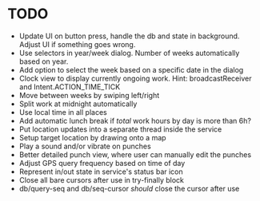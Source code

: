 # TODO

* Update UI on button press, handle the db and state in background. Adjust UI if something goes wrong.
* Use selectors in year/week dialog. Number of weeks automatically based on year.
* Add option to select the week based on a specific date in the dialog
* Clock view to display currently ongoing work. Hint: broadcastReceiver and Intent.ACTION_TIME_TICK
* Move between weeks by swiping left/right
* Split work at midnight automatically
* Use local time in all places
* Add automatic lunch break if _total_ work hours by day is more than 6h?
* Put location updates into a separate thread inside the service
* Setup target location by drawing onto a map
* Play a sound and/or vibrate on punches
* Better detailed punch view, where user can manually edit the punches
* Adjust GPS query frequency based on time of day
* Represent in/out state in service's status bar icon
* Close all bare cursors after use in try-finally block
* db/query-seq and db/seq-cursor _should_ close the cursor after use
